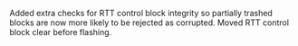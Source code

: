 Added extra checks for RTT control block integrity so partially trashed blocks are now more likely to be rejected as corrupted.
Moved RTT control block clear before flashing.

